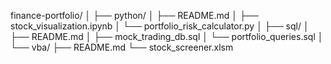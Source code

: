finance-portfolio/
│
├── python/
│   ├── README.md
│   ├── stock_visualization.ipynb
│   └── portfolio_risk_calculator.py
│
├── sql/
│   ├── README.md
│   ├── mock_trading_db.sql
│   └── portfolio_queries.sql
│
└── vba/
    ├── README.md
    └── stock_screener.xlsm
